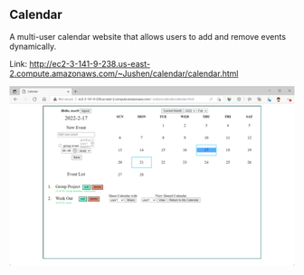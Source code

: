 ## Calendar
A multi-user calendar website that allows users to add and remove events dynamically.
<br>

Link: http://ec2-3-141-9-238.us-east-2.compute.amazonaws.com/~Jushen/calendar/calendar.html
<br>

![demo](demo\demo.png)

